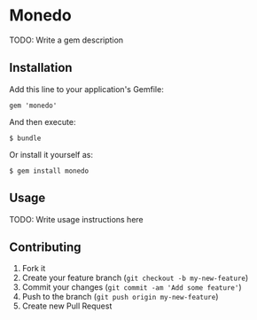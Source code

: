 # Monedo

TODO: Write a gem description

## Installation

Add this line to your application's Gemfile:

    gem 'monedo'

And then execute:

    $ bundle

Or install it yourself as:

    $ gem install monedo

## Usage

TODO: Write usage instructions here

## Contributing

1. Fork it
2. Create your feature branch (`git checkout -b my-new-feature`)
3. Commit your changes (`git commit -am 'Add some feature'`)
4. Push to the branch (`git push origin my-new-feature`)
5. Create new Pull Request

